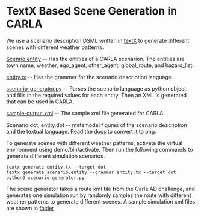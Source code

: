 # TextX Based Scene Generation in CARLA

We use a scenario description DSML written in [textX](https://textx.github.io/textX/stable/) to generate different scenes with different weather patterns. 

[Scenrio.entity](https://github.com/scope-lab-vu/Resonate/blob/main/scenario-description/scenario.entity) -- Has the entities of a CARLA scenarion. The entities are town name, weather, ego_agent, other_agent, global_route, and hazard_list.

[entity.tx](https://github.com/scope-lab-vu/Resonate/blob/main/scenario-description/entity.tx) -- Has the grammer for the scenario description language. 

[scenario-generator.py](https://github.com/scope-lab-vu/Resonate/blob/main/scenario-description/scenario-generator.py) -- Parses the scenario language as python object and fills in the required values for each entity. Then an XML is generated that can be used in CARLA.

[sample-output.xml](https://github.com/scope-lab-vu/Resonate/blob/main/scenario-description/sample-output.xml) -- The sample xml file generated for CARLA. 

Scenario.dot, entity.dot -- metamodel figures of the scenario description and the textual language. Read the [docs](https://textx.github.io/textX/stable/) to convert it to png.

To generate scenes with different weather patterns, activate the virtual environment using demo/bin/activate. Then run the following commands to generate different simulation scenarios.

```
textx generate entity.tx --target dot
textx generate scenario.entity --grammar entity.tx --target dot
python3 scenario-generator.py 
```
The scene generator takes a route xml file from the Carla AD challenge, and generates one simulation run by randomly samples the route with different weather patterns to generate different scenes. A sample simulation xml files are shown in [folder](https://github.com/Shreyasramakrishna90/Resonate-Dynamic-Risk/tree/main/resonate-carla/leaderboard/data/my_routes)
